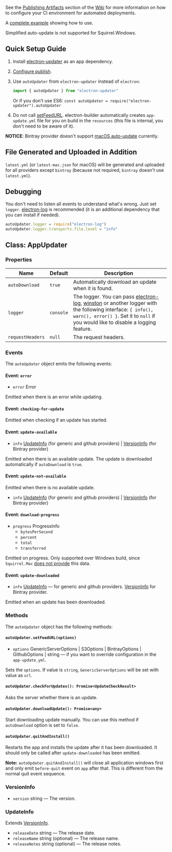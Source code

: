 See the [Publishing Artifacts](https://github.com/electron-userland/electron-builder/wiki/Publishing-Artifacts) section of the [Wiki](https://github.com/electron-userland/electron-builder/wiki) for more information on how to configure your CI environment for automated deployments.

A [complete example](https://github.com/iffy/electron-updater-example) showing how to use.

Simplified auto-update is not supported for Squirrel.Windows.

## Quick Setup Guide

1. Install [electron-updater](https://www.npmjs.com/package/electron-updater) as an app dependency.

2. [Configure publish](https://github.com/electron-userland/electron-builder/wiki/Publishing-Artifacts#PublishConfiguration).

3. Use `autoUpdater` from `electron-updater` instead of `electron`:

    ```js
    import { autoUpdater } from "electron-updater"
    ```
    
    Or if you don't use ES6: `const autoUpdater = require("electron-updater").autoUpdater`

4. Do not call [setFeedURL](https://github.com/electron-userland/electron-builder/wiki/Auto-Update#autoupdatersetfeedurloptions). electron-builder automatically creates `app-update.yml` file for you on build in the `resources` (this file is internal, you don't need to be aware of it). 

**NOTICE**: Bintray provider doesn't support [macOS auto-update](https://github.com/electron-userland/electron-builder/issues/1172) currently.

## File Generated and Uploaded in Addition

`latest.yml` (or `latest-mac.json` for macOS) will be generated and uploaded for all providers except `bintray` (because not required, `bintray` doesn't use `latest.yml`).

## Debugging

You don't need to listen all events to understand what's wrong. Just set `logger`.
[electron-log](https://github.com/megahertz/electron-log) is recommended (it is an additional dependency that you can install if needed).

```js
autoUpdater.logger = require("electron-log")
autoUpdater.logger.transports.file.level = "info"
```

## Class: AppUpdater
### Properties

Name                | Default           | Description
--------------------|-------------------|------------
`autoDownload`      | `true`            | Automatically download an update when it is found.
`logger`            | `console`         | The logger. You can pass [electron-log](https://github.com/megahertz/electron-log), [winston](https://github.com/winstonjs/winston) or another logger with the following interface: `{ info(), warn(), error() }`. Set it to `null` if you would like to disable a logging feature.
`requestHeaders`    | `null`            | The request headers.

### Events

The `autoUpdater` object emits the following events:

#### Event: `error`

* `error` Error

Emitted when there is an error while updating.

#### Event: `checking-for-update`

Emitted when checking if an update has started.

#### Event: `update-available`

* `info` [UpdateInfo](#updateinfo) (for generic and github providers) | [VersionInfo](#versioninfo) (for Bintray provider)

Emitted when there is an available update. The update is downloaded automatically if `autoDownload` is `true`.

#### Event: `update-not-available`

Emitted when there is no available update.

* `info` [UpdateInfo](#updateinfo) (for generic and github providers) | [VersionInfo](#versioninfo) (for Bintray provider)

#### Event: `download-progress`
* `progress` ProgressInfo
  * `bytesPerSecond`
  * `percent`
  * `total`
  * `transferred`

Emitted on progress. Only supported over Windows build, since `Squirrel.Mac` [does not provide](https://github.com/electron-userland/electron-builder/issues/1167) this data.

#### Event: `update-downloaded`

* `info` [UpdateInfo](#updateinfo) — for generic and github providers. [VersionInfo](#versioninfo) for Bintray provider.

Emitted when an update has been downloaded.

### Methods

The `autoUpdater` object has the following methods:

#### `autoUpdater.setFeedURL(options)`

* `options` GenericServerOptions | S3Options | BintrayOptions | GithubOptions | string — if you want to override configuration in the `app-update.yml`.

Sets the `options`. If value is `string`, `GenericServerOptions` will be set with value as `url`.

#### `autoUpdater.checkForUpdates(): Promise<UpdateCheckResult>`

Asks the server whether there is an update.

#### `autoUpdater.downloadUpdate(): Promise<any>`

Start downloading update manually. You can use this method if `autoDownload` option is set to `false`.

#### `autoUpdater.quitAndInstall()`

Restarts the app and installs the update after it has been downloaded. It
should only be called after `update-downloaded` has been emitted.

**Note:** `autoUpdater.quitAndInstall()` will close all application windows first and only emit `before-quit` event on `app` after that.
This is different from the normal quit event sequence.

### VersionInfo

* `version` string — The version.

### UpdateInfo

Extends [VersionInfo](#versioninfo).

* `releaseDate` string — The release date.
* `releaseName` string (optional) — The release name.
* `releaseNotes` string (optional) — The release notes.

